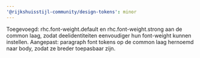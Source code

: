 ```yaml
---
'@rijkshuisstijl-community/design-tokens': minor
---
```


Toegevoegd: rhc.font-weight.default en rhc.font-weight.strong aan de common laag, zodat deelidentiteiten eenvoudiger hun font-weight kunnen instellen.
Aangepast: paragraph font tokens op de common laag hernoemd naar body, zodat ze breder toepasbaar zijn.

